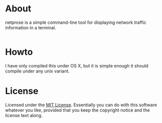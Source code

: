 About
=====

netprose is a simple command-line tool for displaying network traffic information in a terminal.

<img href="https://raw.github.com/KittyMac/netprose/master/netprose.png">

Howto
=====

I have only compiled this under OS X, but it is simple enough it should compile under any unix variant.

License
=======

Licensed under the [MIT License][license]. Essentially you can do with this
software whatever you like, provided that you keep the copyright notice and
the license text along.

[license]: http://www.opensource.org/licenses/mit-license.php

